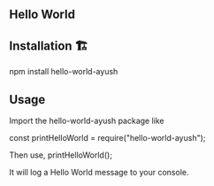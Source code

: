 ## Hello World

## Installation 🏗️

npm install hello-world-ayush

## Usage

Import the hello-world-ayush package like 

const printHelloWorld = require("hello-world-ayush");

Then use, 
printHelloWorld();

It will log a Hello World message to your console.